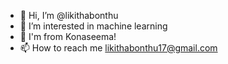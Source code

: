 - 👋 Hi, I’m @likithabonthu
- 👀 I’m interested in machine learning
- 💞️ I'm from Konaseema!
- 📫 How to reach me likithabonthu17@gmail.com

<!---
likithabonthu/likithabonthu is a ✨ special ✨ repository because its `README.md` (this file) appears on your GitHub profile.
You can click the Preview link to take a look at your changes.
--->
